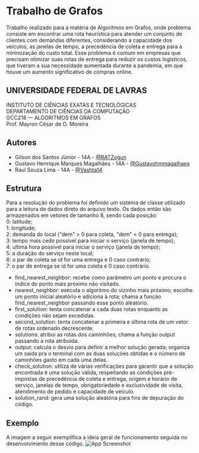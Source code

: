 
# Trabalho de Grafos

Trabalho realizado para a matéria de Algoritmos em Grafos, onde  problema consiste em encontrar uma rota heurística para atender um conjunto de clientes com demandas diferentes, considerando a capacidade dos veículos, as janelas de tempo, a precedência de coleta e entrega para a minimização do custo total. Esse problema é comum em empresas que precisam otimizar suas rotas de entrega para reduzir os custos logísticos, que tiveram a sua necessidade aumentada durante a pandemia, em que houve um aumento significativo de compras online.


## UNIVERSIDADE FEDERAL DE LAVRAS
INSTITUTO DE CIÊNCIAS EXATAS E TECNOLÓGICAS  
DEPARTAMENTO DE CIÊNCIAS DA COMPUTAÇÃO  
GCC218 — ALGORITMOS EM GRAFOS  
Prof. Mayron César de O. Moreira

## Autores

- Gilson dos Santos Júnior - 14A - [@RATZogun](https://github.com/RATZogun)
- Gustavo	Henrique Marques Magalhães - 14A - [@Gustavohmmagalhaes](https://github.com/Gustavohmmagalhaes)
- Raul Souza Lima - 14A - [@Vashta14](https://github.com/Vashta14)


## Estrutura

Para a resolução do problema foi definido um sistema de classe utilizado para a leitura de dados direto do arquivo texto. Os dados então são armazenados em vetores de tamanho 8, sendo cada posição:  
0: latitude;  
1: longitude;  
2: demanda do local ("dem" > 0 para coleta, "dem" < 0 para entrega);  
3: tempo mais cedo possível para iniciar o serviço (janela de tempo);  
4: ultima hora possível para iniciar o serviço (janela de tempo);  
5: a duração do serviço neste local;  
6: o par de coleta se id for uma entrega e 0 caso contrário;  
7: o par de entrega se id for uma coleta e 0 caso contrário.  

- find_nearest_neighbor: recebe como parâmetro um ponto e procura o índice do ponto mais próximo não visitado.  
- nearest_neighbor: executa o algoritmo do vizinho mais próximo; escolhe um ponto inicial aleatório e adiciona à rota; chama a função find_nearest_neighbor passando esse ponto aleatório.
- first_solution: tenta concatenar a cada duas rotas enquanto as condições não sejam excedidas.
- second_solution: tenta concatenar a primeira e última rota de um vetor de rotas ordenado decrescente.
- solutions: atribui as rotas dos caminhões; chama a função output passando a rota atribuida.
- output: calcula o desvio para definir a melhor solução gerada; organiza um saída pra o terminal com as duas soluções obtidas e o número de caminhões gasto em cada uma delas.
- check_solution: utiliza de várias verificações para garantir que a solução encontrada é uma solução válida, respeitando as condições pré-impostas de precedência de coleta e entrega, origem e horário de serviço, janelas de tempo, obrigatoriedade e exclusividade de visita, atendimento de pedido e capacidade de veículo.
- solution_rand: gera uma solução aleatória para fins de depuração do código.

## Exemplo

A imagem a seguir exemplifica a ideia geral de funcionamento seguida no desenvolvimento desse código.
![App Screenshot](https://i.imgur.com/eNwsZu6.png)
